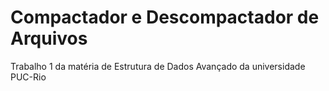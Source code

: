 # Compactador e Descompactador de Arquivos
Trabalho 1 da matéria de Estrutura de Dados Avançado da universidade PUC-Rio
